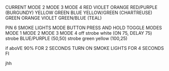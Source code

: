 CURRENT     MODE 2     MODE 3       MODE 4
RED         VIOLET     ORANGE       RED/PURPLE (BURGUNDY)
YELLOW      GREEN      BLUE         YELLOW/GREEN (CHARTREUSE)
GREEN       ORANGE     VIOLET       GREEN/BLUE (TEAL)

PIN 6 SMOKE LIGHTS
MODE BUTTON PRESS AND HOLD TOGGLE MODES
MODE 1        MODE 2                           MODE 3                        MODE 4
off           strobe white (ON 75, DELAY 75)   strobe BLUE/PURPLE (50,50)   strobe green yellow (100,25)  
              

if aboVE 90% FOR 2 SECONDS
    TURN ON SMOKE LIGHTS FOR 4 SECONDS
FI

jhh
